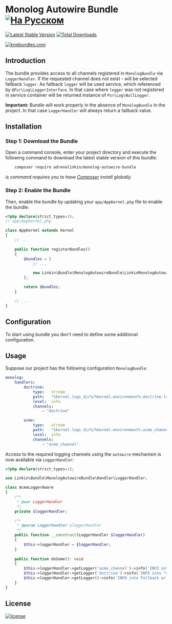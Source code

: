Monolog Autowire Bundle [![На Русском](https://img.shields.io/badge/Перейти_на-Русский-green.svg?style=flat-square)](./README.RU.md)
=======================

[![Latest Stable Version](https://poser.pugx.org/adrenalinkin/monolog-autowire-bundle/v/stable)](https://packagist.org/packages/adrenalinkin/monolog-autowire-bundle)
[![Total Downloads](https://poser.pugx.org/adrenalinkin/monolog-autowire-bundle/downloads)](https://packagist.org/packages/adrenalinkin/monolog-autowire-bundle)

[![knpbundles.com](http://knpbundles.com/adrenalinkin/monolog-autowire-bundle/badge-short)](http://knpbundles.com/adrenalinkin/monolog-autowire-bundle)

Introduction
------------

The bundle provides access to all channels registered in `MonologBundle` via` LoggerHandler`.
If the requested channel does not exist - will be selected fallback `logger`.
As fallback `logger`  will be used service, which referenced by `@Psr\Log\LoggerInterface`.
In that case where `logger` was not registered in service container will be returned instance of `Psr\Log\NullLogger`.

**Important:** Bundle will work properly in the absence of `MonologBundle` in the project.
In that case `LoggerHandler` will always return a fallback value.

Installation
-----------

### Step 1: Download the Bundle

Open a command console, enter your project directory and execute the following command to download
the latest stable version of this bundle:
```bash
    composer require adrenalinkin/monolog-autowire-bundle
```
*is command requires you to have [Composer](https://getcomposer.org) install globally.*

### Step 2: Enable the Bundle

Then, enable the bundle by updating your `app/AppKernel.php` file to enable the bundle:

```php
<?php declare(strict_types=1);
// app/AppKernel.php

class AppKernel extends Kernel
{
    // ...

    public function registerBundles()
    {
        $bundles = [
            // ...

            new Linkin\Bundle\MonologAutowireBundle\LinkinMonologAutowireBundle(),
        ];

        return $bundles;
    }

    // ...
}
```

Configuration
------------

To start using bundle you don't need to define some additional configuration.

Usage
-----

Suppose our project has the following configuration `MonologBundle`:

```yaml
monolog:
    handlers:
        doctrine:
            type:   stream
            path:   "%kernel.logs_dir%/%kernel.environment%.doctrine.log"
            level:  info
            channels:
                - "doctrine"

        acme:
            type:   stream
            path:   "%kernel.logs_dir%/%kernel.environment%.acme_channel.log"
            level:  info
            channels:
                - "acme_channel"
```

Access to the required logging channels using the `autowire` mechanism is now available via `LoggerHandler`:

```php
<?php declare(strict_types=1);

use Linkin\Bundle\MonologAutowireBundle\Handler\LoggerHandler;

class AcmeLoggerAware
{
    /**
     * @var LoggerHandler
     */
    private $loggerHandler;

    /**
     * @param LoggerHandler $loggerHandler
     */
    public function __construct(LoggerHandler $loggerHandler) 
    {
        $this->loggerHandler = $loggerHandler;
    }
    
    public function doSome(): void
    {
        $this->loggerHandler->getLogger('acme_channel')->info('INFO into "acme_channel" channel');
        $this->loggerHandler->getLogger('doctrine')->info('INFO into "doctrine" channel');
        $this->loggerHandler->getLogger()->info('INFO into Fallback or into NullLogger');
    }
}
```

License
-------

[![license](https://img.shields.io/badge/License-MIT-green.svg?style=flat-square)](./LICENSE)
